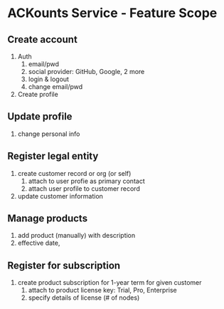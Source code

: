 # ACKounts Service - Feature Scope

## Create account

1. Auth
   1. email/pwd
   2. social provider: GitHub, Google, 2 more
   3. login & logout
   4. change email/pwd
2. Create profile

## Update profile

1. change personal info

## Register legal entity

1. create customer record or org (or self)
   1. attach to user profie as primary contact
   2. attach user profile to customer record
2. update customer information

## Manage products

1. add product (manually) with description
2. effective date,

## Register for subscription

1. create product subscription for 1-year term for given customer
   1. attach to product license key: Trial, Pro, Enterprise
   2. specify details of license (# of nodes)
